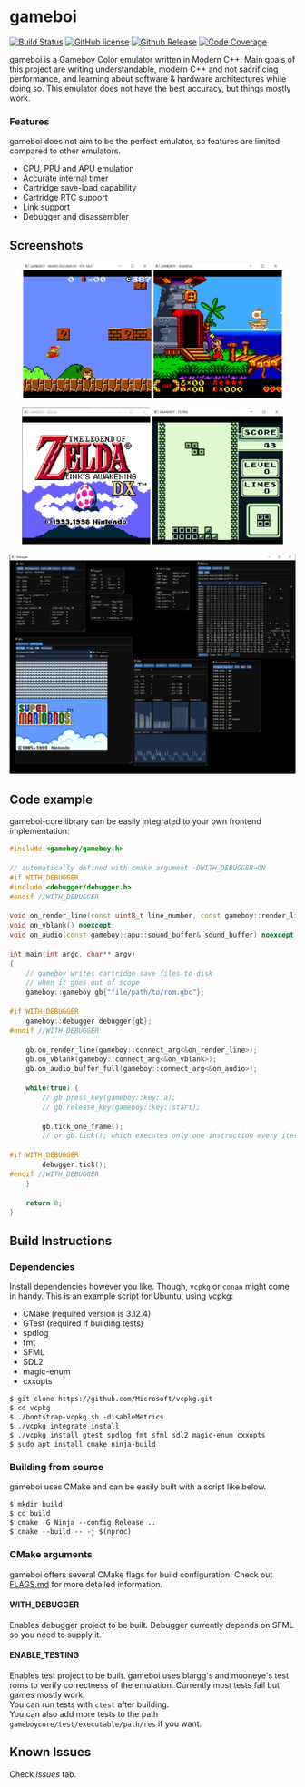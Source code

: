 # gameboi

[![Build Status](https://travis-ci.com/emrsmsrli/gameboi.svg?branch=master)](https://travis-ci.com/emrsmsrli/gameboi)
[![GitHub license](https://img.shields.io/github/license/Naereen/StrapDown.js.svg)](https://github.com/emrsmsrli/gameboi/blob/master/LICENSE)
[![Github Release](https://img.shields.io/github/v/release/emrsmsrli/gameboi)](https://github.com/emrsmsrli/gameboi/releases)
[![Code Coverage](https://img.shields.io/codecov/c/gh/emrsmsrli/gameboi)](https://codecov.io/gh/emrsmsrli/gameboi)

gameboi is a Gameboy Color emulator written in Modern C++. Main goals of this project are 
writing understandable, modern C++ and not sacrificing performance, 
and learning about software & hardware architectures while doing so. 
This emulator does not have the best accuracy, but things mostly work.

### Features

gameboi does not aim to be the perfect emulator, 
so features are limited compared to other emulators.

- CPU, PPU and APU emulation
- Accurate internal timer
- Cartridge save-load capability
- Cartridge RTC support
- Link support
- Debugger and disassembler

## Screenshots

<p align="center">
    <img src="screenshots/mario.png" height=240 />
    <img src="screenshots/shantae.png" height=240 />
</p>
<p align="center">
    <img src="screenshots/zelda.png" height=240 />
    <img src="screenshots/tetris.png" height=240 />
</p>
<p align="center">
    <img src="screenshots/debugger.png" width=750 />
</p>

## Code example

gameboi-core library can be easily integrated to your own frontend implementation:
```cpp
#include <gameboy/gameboy.h>

// automatically defined with cmake argument -DWITH_DEBUGGER=ON
#if WITH_DEBUGGER
#include <debugger/debugger.h>
#endif //WITH_DEBUGGER

void on_render_line(const uint8_t line_number, const gameboy::render_line& line) noexcept;
void on_vblank() noexcept;
void on_audio(const gameboy::apu::sound_buffer& sound_buffer) noexcept;

int main(int argc, char** argv) 
{
    // gameboy writes cartridge save files to disk 
    // when it goes out of scope
    gameboy::gameboy gb{"file/path/to/rom.gbc"};

#if WITH_DEBUGGER
    gameboy::debugger debugger{gb};
#endif //WITH_DEBUGGER

    gb.on_render_line(gameboy::connect_arg<&on_render_line>);
    gb.on_vblank(gameboy::connect_arg<&on_vblank>);
    gb.on_audio_buffer_full(gameboy::connect_arg<&on_audio>);

    while(true) {
        // gb.press_key(gameboy::key::a);
        // gb.release_key(gameboy::key::start);

        gb.tick_one_frame();
        // or gb.tick(); which executes only one instruction every iteration

#if WITH_DEBUGGER
        debugger.tick();
#endif //WITH_DEBUGGER
    }

    return 0;
}
```

## Build Instructions

### Dependencies

Install dependencies however you like. Though, `vcpkg` or `conan` might come in handy.
This is an example script for Ubuntu, using vcpkg:

- CMake (required version is 3.12.4)
- GTest (required if building tests)
- spdlog
- fmt
- SFML
- SDL2
- magic-enum
- cxxopts

```shell script
$ git clone https://github.com/Microsoft/vcpkg.git
$ cd vcpkg
$ ./bootstrap-vcpkg.sh -disableMetrics
$ ./vcpkg integrate install
$ ./vcpkg install gtest spdlog fmt sfml sdl2 magic-enum cxxopts
$ sudo apt install cmake ninja-build
```

### Building from source

gameboi uses CMake and can be easily built with a script like below.

```shell script
$ mkdir build
$ cd build
$ cmake -G Ninja --config Release ..
$ cmake --build -- -j $(nproc)
```

### CMake arguments

gameboi offers several CMake flags for build configuration. 
Check out [FLAGS.md](cmake/FLAGS.md) for more detailed information.

#### WITH_DEBUGGER

Enables debugger project to be built. Debugger currently depends on SFML so you need to supply it.

#### ENABLE_TESTING

Enables test project to be built. 
gameboi uses blargg's and mooneye's test roms to verify correctness of the emulation.
Currently most tests fail but games mostly work. \
You can run tests with `ctest` after building. \
You can also add more tests to the path `gameboycore/test/executable/path/res` if you want.

## Known Issues

Check _Issues_ tab. 

